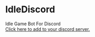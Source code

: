 # IdleDiscord
Idle Game Bot For Discord <br>
<a href="https://discord.com/api/oauth2/authorize?client_id=621522560391053312&permissions=339008&scope=bot">Click here to add to your discord server.</a>

